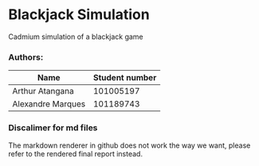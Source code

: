 # Blackjack Simulation
Cadmium simulation of a blackjack game
### Authors:
| Name | Student number |
|-|-|
| Arthur Atangana | 101005197 |
| Alexandre Marques | 101189743 |
### Discalimer for md files
The markdown renderer in github does not work the way we want, please refer to the rendered final report instead.
